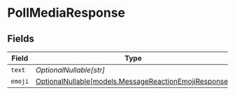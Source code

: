 # PollMediaResponse


## Fields

| Field                                                                                              | Type                                                                                               | Required                                                                                           | Description                                                                                        |
| -------------------------------------------------------------------------------------------------- | -------------------------------------------------------------------------------------------------- | -------------------------------------------------------------------------------------------------- | -------------------------------------------------------------------------------------------------- |
| `text`                                                                                             | *OptionalNullable[str]*                                                                            | :heavy_minus_sign:                                                                                 | N/A                                                                                                |
| `emoji`                                                                                            | [OptionalNullable[models.MessageReactionEmojiResponse]](../models/messagereactionemojiresponse.md) | :heavy_minus_sign:                                                                                 | N/A                                                                                                |
